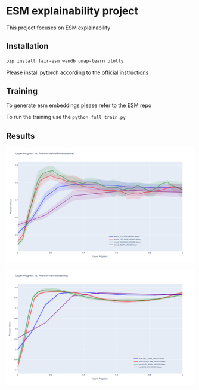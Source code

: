 # ESM explainability project

This project focuses on ESM explainability

## Installation

```bash
pip install fair-esm wandb umap-learn plotly
```

Please install pytorch according to the official [instructions](https://pytorch.org/get-started/locally/)


## Training

To generate esm embeddings please refer to the [ESM repo](https://github.com/facebookresearch/esm)

To run the training use the `python full_train.py`

## Results

![fluorescence](./figs/fluorescence.png)

![stability](./figs/stability.png)